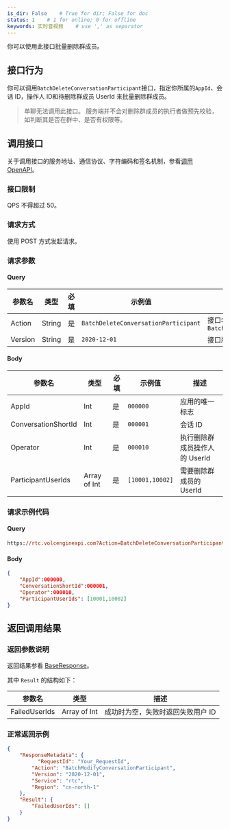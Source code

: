 ```yaml
---
is_dir: False    # True for dir; False for doc
status: 1    # 1 for online; 0 for offline
keywords: 实时音视频    # use ',' as separator
---
```


你可以使用此接口批量删除群成员。

## 接口行为

你可以调用`BatchDeleteConversationParticipant`接口，指定你所属的`AppId`、会话 ID，操作人 ID和待删除群成员 UserId 来批量删除群成员。

> 单聊无法调用此接口。
>服务端并不会对删除群成员的执行者做预先校验，如判断其是否在群中、是否有权限等。
 
## 调用接口

关于调用接口的服务地址、通信协议、字符编码和签名机制，参看[调用 OpenAPI](412251)。
### 接口限制

QPS 不得超过 50。
### 请求方式

使用 POST 方式发起请求。

### 请求参数

#### Query

| **参数名** | **类型** | **必填** | **示例值** | **描述** |
| --- | --- | --- | --- | --- |
| Action | String | 是 | `BatchDeleteConversationParticipant` |  接口名称，本接口取值：`BatchDeleteConversationParticipant`|
| Version | String | 是 | `2020-12-01` | 接口版本，本接口取值：`2020-12-01` |

#### Body

| **参数名** | **类型** | **必填** | **示例值** |**描述** |
| --- | --- | --- | --- |--- |
| AppId | Int | 是 |`000000` | 应用的唯一标志 |
| ConversationShortId | Int |是 | `000001` | 会话 ID |
| Operator | Int | 是 | `000010` | 执行删除群成员操作人的 UserId |
| ParticipantUserIds | Array of Int | 是 | `[10001,10002]` | 需要删除群成员的 UserId |

### 请求示例代码

#### Query

```postscript
https://rtc.volcengineapi.com?Action=BatchDeleteConversationParticipant&Version=2020-12-01
```

#### Body

```json
{
    "AppId":000000,
    "ConversationShortId":000001,
    "Operator":000010,
    "ParticipantUserIds": [10001,10002]
}
```

## 返回调用结果

### 返回参数说明

返回结果参看 [BaseResponse](192711.md#baseresponse)。 

其中 `Result` 的结构如下：

| 参数名 | 类型 | 描述 |
| --- | --- | --- |
| FailedUserIds | Array of Int | 成功时为空，失败时返回失败用户 ID |


### 正常返回示例

```json
{
    "ResponseMetadata": {
	      "RequestId": "Your_RequestId",    
        "Action": "BatchModifyConversationParticipant",
        "Version": "2020-12-01",
        "Service": "rtc",        
        "Region": "cn-north-1"
    },
    "Result": {
        "FailedUserIds": []
    }
}
```
